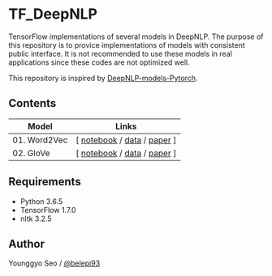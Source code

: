 # TF_DeepNLP

TensorFlow implementations of several models in DeepNLP. The purpose of this repository is to provice implementations of models with consistent public interface. It is not recommended to use these models in real applications since these codes are not optimized well.

This repository is inspired by [DeepNLP-models-Pytorch](https://github.com/DSKSD/DeepNLP-models-Pytorch).

## Contents
|Model                                    |Links                                  |
|-----------------------------------------|---------------------------------------|
|01. Word2Vec                  |[ [notebook](https://nbviewer.jupyter.org/github/belepi93/TF_DeepNLP/blob/master/01.Word2Vec.ipynb) / [data](https://www.kaggle.com/snap/amazon-fine-food-reviews) / [paper](https://papers.nips.cc/paper/5021-distributed-representations-of-words-and-phrases-and-their-compositionality.pdf) ]|
|02. GloVe                     |[ [notebook](https://nbviewer.jupyter.org/github/belepi93/TF_DeepNLP/blob/master/02.GloVe.ipynb) / [data](https://www.kaggle.com/snap/amazon-fine-food-reviews) / [paper](https://www.aclweb.org/anthology/D14-1162) ]|


## Requirements
- Python 3.6.5
- TensorFlow 1.7.0
- nltk 3.2.5

## Author
Younggyo Seo / [@belepi93](https://github.com/belepi93)
